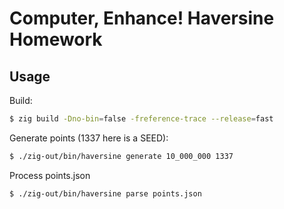 # Computer, Enhance! Haversine Homework

## Usage

Build:

```sh
$ zig build -Dno-bin=false -freference-trace --release=fast
```

Generate points (1337 here is a SEED):

```sh
$ ./zig-out/bin/haversine generate 10_000_000 1337
```

Process points.json

```sh
$ ./zig-out/bin/haversine parse points.json
```

